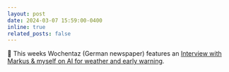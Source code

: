 ```yaml
---
layout: post
date: 2024-03-07 15:59:00-0400
inline: true
related_posts: false
---
```


:newspaper: This weeks Wochentaz (German newspaper) features an [Interview with Markus & myself on AI for weather and early warning](https://taz.de/!5995536/).

